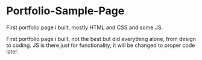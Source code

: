 # Portfolio-Sample-Page
First portfolio page i  built, mostly HTML and CSS and some JS.

First portfolio page i built, not the best but did everything alone, from design to coding. JS is there just for functionality,
it will be changed to proper code later.
